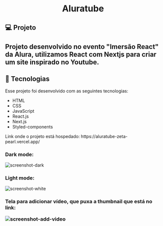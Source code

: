 <h1 align="center">Aluratube</h1>

<h2>💻 Projeto</h2>
<h2>Projeto desenvolvido no evento "Imersão React" da Alura, utilizamos React com Nextjs para criar um site inspirado no Youtube.</h2>

<h2>🚀 Tecnologias</h2>
Esse projeto foi desenvolvido com as seguintes tecnologias:
</br>

<ul>
  <li>HTML</li>
  <li>CSS</li>
  <li>JavaScript</li>
  <li>React.js</li>
  <li>Next.js</li>
  <li>Styled-components</li>
</ul>

<p>Link onde o projeto está hospedado: https://aluratube-zeta-pearl.vercel.app/</p>


<h3>Dark mode:</h3>


![screenshot-dark](https://user-images.githubusercontent.com/97999133/204936899-451f85b3-d04f-411b-a502-f65aeacdef39.png)

<h3>Light mode:</h3>

![screenshot-white](https://user-images.githubusercontent.com/97999133/204936903-d821b472-112b-4320-903e-74faf6e77b49.png)

<h3> Tela para adicionar vídeo, que puxa a thumbnail que está no link:

![screenshot-add-video](https://user-images.githubusercontent.com/97999133/204937231-eb209390-b9d5-44e2-8de1-65df33298e15.png)
